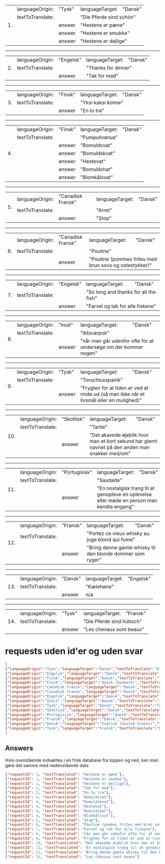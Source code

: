 <table>
  <tr><td rowspan="5">1.</td>
    <td>languageOrigin:</td>
    <td>"Tysk"</td>
    <td>languageTarget:</td>
    <td>"Dansk"</td>
  </tr>
  <tr>
    <td colspan="2">textToTranslate:</td>
    <td colspan="2">"Die Pferde sind schön"</td>
  </tr>
  <tr>
    <td></td>
    <td>answer</td>
    <td colspan="2">"Hestene er pæne"</td>
  </tr>
  <tr>
    <td></td>
    <td>answer</td>
    <td colspan="2">"Hestene er smukke"</td>
  </tr>
  <tr>
    <td></td>
    <td>answer</td>
    <td colspan="2">"Hestene er dejlige"</td>
  </tr>
</table>
<hr />
<table>
  <tr>
    <td rowspan="3">2.</td>
    <td>languageOrigin:</td>
    <td>"Engelsk"</td>
    <td>languageTarget:</td>
    <td>"Dansk"</td>
  </tr>
  <tr>
    <td colspan="2">textToTranslate:</td>
    <td colspan="2">"Thanks for dinner"</td>
  </tr>
  <tr>
    <td></td>
    <td>answer</td>
    <td colspan="2">"Tak for mad"</td>
  </tr>
</table>
<hr />
<table>
  <tr>
    <td rowspan="3">3.</td>
    <td>languageOrigin:</td>
    <td>"Finsk"</td>
    <td>languageTarget:</td>
    <td>"Dansk"</td>
  </tr>
  <tr>
    <td colspan="2">textToTranslate:</td>
    <td colspan="2">"Yksi kaksi kolme"</td>
  </tr>
  <tr>
    <td></td>
    <td>answer</td>
    <td colspan="2">"En to tre"</td>
  </tr>
</table>    
<hr />
<table>
  <tr>
    <td rowspan="7">4.</td>
    <td>languageOrigin:</td>
    <td>"Finsk"</td>
    <td>languageTarget:</td>
    <td>"Dansk"</td>
  </tr>
  <tr>
    <td colspan="2">textToTranslate:</td>
    <td colspan="2">"Pumpulivanua"</td>
  </tr>
  <tr>
    <td></td>
    <td>answer</td>
    <td colspan="2">"Bomuldsvat"</td>
  </tr>
  <tr>
    <td></td>
    <td>answer</td>
    <td colspan="2">"Bomuldskvat"</td>
  </tr>
  <tr>
    <td></td>
    <td>answer</td>
    <td colspan="2">"Hestevat"</td>
  </tr>
  <tr>
    <td></td>
    <td>answer</td>
    <td colspan="2">"Bomuldshat"</td>
  </tr>
  <tr>
    <td></td>
    <td>answer</td>
    <td colspan="2">"Blomkålsvat"</td>
  </tr>
</table> 
<hr />
<table>
  <tr>
    <td rowspan="3">5.</td>
    <td>languageOrigin:</td>
    <td>"Canadisk Fransk"</td>
    <td>languageTarget:</td>
    <td>"Dansk"</td>
  </tr>
  <tr>
    <td colspan="2">textToTranslate:</td>
    <td colspan="2">"Arret"</td>
  </tr>
  <tr>
    <td></td>
    <td>answer</td>
    <td colspan="2">"Stop"</td>
  </tr>
</table>  
<hr />
<table>
  <tr>
    <td rowspan="3">6.</td>
    <td>languageOrigin:</td>
    <td>"Canadisk Fransk"</td>
    <td>languageTarget:</td>
    <td>"Dansk"</td>
  </tr>
  <tr>
    <td colspan="2">textToTranslate:</td>
    <td colspan="2">"Poutine"</td>
  </tr>
  <tr>
    <td></td>
    <td>answer</td>
    <td colspan="2">"Poutine (pommes frites med brun sovs og ostestykker)"</td>
  </tr>
</table> 
<hr />
<table>
  <tr>
    <td rowspan="3">7.</td>
    <td>languageOrigin:</td>
    <td>"Engelsk"</td>
    <td>languageTarget:</td>
    <td>"Dansk"</td>
  </tr>
  <tr>
    <td colspan="2">textToTranslate:</td>
    <td colspan="2">"So long and thanks for all the fish"</td>
  </tr>
  <tr>
    <td></td>
    <td>answer</td>
    <td colspan="2">"Farvel og tak for alle fiskene"</td>
  </tr>
</table>
<hr />
<table>
  <tr>
    <td rowspan="3">8.</td>
    <td>languageOrigin:</td>
    <td>"Inuit"</td>
    <td>languageTarget:</td>
    <td>"Dansk"</td>
  </tr>
  <tr>
    <td colspan="2">textToTranslate:</td>
    <td colspan="2">"Iktsuarpok"</td>
  </tr>
  <tr>
    <td></td>
    <td>answer</td>
    <td colspan="2">"når man går udenfor ofte for at undersøge om der kommer nogen"</td>
  </tr>
</table>
<hr />
<table>
  <tr>
    <td rowspan="3">9.</td>
    <td>languageOrigin:</td>
    <td>"Tysk"</td>
    <td>languageTarget:</td>
    <td>"Dansk"</td>
  </tr>
  <tr>
    <td colspan="2">textToTranslate:</td>
    <td colspan="2">"Torschlusspanik"</td>
  </tr>
  <tr>
    <td></td>
    <td>answer</td>
    <td colspan="2">"Frygten for at tiden er ved at rinde ud (så man ikke når et livsmål eller en mulighed)"</td>
  </tr>
</table>
<hr />
<table>
  <tr>
    <td rowspan="3">10.</td>
    <td>languageOrigin:</td>
    <td>"Skottisk"</td>
    <td>languageTarget:</td>
    <td>"Dansk"</td>
  </tr>
  <tr>
    <td colspan="2">textToTranslate:</td>
    <td colspan="2">"Tartle"</td>
  </tr>
  <tr>
    <td></td>
    <td>answer</td>
    <td colspan="2">"Det akavede øjeblik hvor man et kort sekund har glemt navnet på den anden man snakker med/om"</td>
  </tr>
</table>    
<hr />
<table>
  <tr>
    <td rowspan="3">11.</td>
    <td>languageOrigin:</td>
    <td>"Portugisisk"</td>
    <td>languageTarget:</td>
    <td>"Dansk"</td>
  </tr>
  <tr>
    <td colspan="2">textToTranslate:</td>
    <td colspan="2">"Saudade"</td>
  </tr>
  <tr>
    <td></td>
    <td>answer</td>
    <td colspan="2">"En nostalgisk trang til at genopleve en oplevelse eller møde en person man kendte engang"</td>
  </tr>
</table>   
<hr />
<table>
  <tr>
    <td rowspan="3">12.</td>
    <td>languageOrigin:</td>
    <td>"Fransk"</td>
    <td>languageTarget:</td>
    <td>"Dansk"</td>
  </tr>
  <tr>
    <td colspan="2">textToTranslate:</td>
    <td colspan="2">"Portez ce vieux whisky au juge blond qui fume"</td>
  </tr>
  <tr>
    <td></td>
    <td>answer</td>
    <td colspan="2">"Bring denne gamle whisky til den blonde dommer som ryger"</td>
  </tr>
</table>
<hr/>
<table>
  <tr>
    <td rowspan="3">13.</td>
    <td>languageOrigin:</td>
    <td>"Dansk"</td>
    <td>languageTarget:</td>
    <td>"Engelsk"</td>
  </tr>
  <tr>
    <td colspan="2">textToTranslate:</td>
    <td colspan="2">"Kælehøne"</td>
  </tr>
  <tr>
    <td></td>
    <td>answer</td>
    <td colspan="2">n/a</td>
  </tr>
</table>
<hr/>
<table>
  <tr>
    <td rowspan="3">14.</td>
    <td>languageOrigin:</td>
    <td>"Tysk"</td>
    <td>languageTarget:</td>
    <td>"Fransk"</td>
  </tr>
  <tr>
    <td colspan="2">textToTranslate:</td>
    <td colspan="2">"Die Pferde sind hübsch"</td>
  </tr>
  <tr>
    <td></td>
    <td>answer</td>
    <td colspan="2">"Les chevaux sont beaux"</td>
  </tr>
</table>

# requests uden id'er og uden svar
```JSON
[
{"languageOrigin":"Tysk","languageTarget":"Dansk","textToTranslate":"Die Pferde sind hübsch"},
{"languageOrigin":"Engelsk","languageTarget":"Dansk","textToTranslate":"Thanks for dinner"},
{"languageOrigin":"Finsk","languageTarget":"Dansk","textToTranslate":"Yksi kaksi kolme"},
{"languageOrigin":"Finsk","languageTarget":"dansk (Danmark)","textToTranslate":"Pumpulivanua"},
{"languageOrigin":"Canadisk fransk","languageTarget":"Dansk","textToTranslate":"Arret"},
{"languageOrigin":"Canadisk fransk","languageTarget":"Dansk","textToTranslate":"Poutine"},
{"languageOrigin":"Engelsk","languageTarget":"Dansk","textToTranslate":"So long and thanks for all the fish"},
{"languageOrigin":"Inuit","languageTarget":"Dansk","textToTranslate":"Iktsuarpok"},
{"languageOrigin":"Tysk","languageTarget":"Dansk","textToTranslate":"Torschlusspanik"},
{"languageOrigin":"Skottisk","languageTarget":"Dansk","textToTranslate":"Tartle"},
{"languageOrigin":"Portugisisk","languageTarget":"Dansk","textToTranslate":"Saudade"},
{"languageOrigin":"Fransk","languageTarget":"Dansk","textToTranslate":"Portez ce vieux whisky au juge blond qui fume"},
{"languageOrigin":"Dansk","languageTarget":"English (United States)","textToTranslate":"Kælehøne"},
{"languageOrigin":"Tysk","languageTarget":"Fransk","textToTranslate":"Die Pferde sind hübsch"}
]
```

## Answers
Hvis ovenstående indsættes i en frisk database fra toppen og ned, kan man gøre det samme med nedenstående data
```JSON
{"requestId": 1, "textTranslated": "Hestene er pæne"},
{"requestId": 1, "textTranslated": "Hestene er smukke"},
{"requestId": 1, "textTranslated": "Hestene er dejlige"},
{"requestId": 2, "textTranslated": "Tak for mad"},
{"requestId": 3, "textTranslated": "En to tre"},
{"requestId": 4, "textTranslated": "Bomuldsvat"},
{"requestId": 4, "textTranslated": "Bomuldskvat"},
{"requestId": 4, "textTranslated": "Hestevat"},
{"requestId": 4, "textTranslated": "Bomuldshat"},
{"requestId": 4, "textTranslated": "Blomkålsvat"},
{"requestId": 5, "textTranslated": "Stop"},
{"requestId": 6, "textTranslated": "Poutine (pommes frites med brun sovs og ostestykker)"},
{"requestId": 7, "textTranslated": "Farvel og tak for alle fiskene"},
{"requestId": 8, "textTranslated": "når man går udenfor ofte for at undersøge om der kommer nogen"},
{"requestId": 9, "textTranslated": "Frygten for at tiden er ved at rinde ud (så man ikke når et livsmål eller en mulighed)"},
{"requestId": 10, "textTranslated": "Det akavede øjeblik hvor man et kort sekund har glemt navnet på den anden man snakker med/om"},
{"requestId": 11, "textTranslated": "En nostalgisk trang til at genopleve en oplevelse eller møde en person man kendte engang"},
{"requestId": 12, "textTranslated": "Bring denne gamle whisky til den blonde dommer som ryger"},
{"requestId": 14, "textTranslated": "Les chevaux sont beaux"}
```
